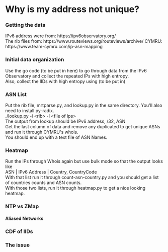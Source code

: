 <h1>Why is my address not unique?</h1>

<h3>Getting the data</h3>
<p>
  IPv6 address were from: https://ipv6observatory.org/ <br>
  The rib files from: https://www.routeviews.org/routeviews/archive/
  CYMRU: https://www.team-cymru.com/ip-asn-mapping
</p>

<h3>Initial data organization</h3>
<p>
  Use the go code (to be put in here) to go through data from the IPv6 Observatory and collect the repeated IPs with high entropy. <br>
  Also, collect the IIDs with high entropy using (to be put in)
</p>

<h3>ASN List</h3>
<p>
  Put the rib file, mrtparse.py, and lookup.py in the same directory. You'll also need to install py-radix.<br>
  ./lookup.py -i &lt;rib&gt; -l &lt;file of ips&gt; <br>
  The output from lookup should be IPv6 address, /32, ASN <br>
  Get the last column of data and remove any duplicated to get unique ASNs and run it through CYMRU's whois. <br>
  You should end up with a text file of ASN Names.
</p>

<h3>Heatmap</h3>
<p>
  Run the IPs through Whois again but use bulk mode so that the output looks like<br>
  ASN | IPv6 Address | Country, CountryCode <br>
  With that list run it through count-asn-country.py and you should get a list of countries counts and ASN counts. <br>
  With those two lists, run it through heatmap.py to get a nice looking heatmap.
</p>

<h3>NTP vs ZMap</h3>
<p>
  
</p>
<h4>Aliased Networks</h4>
<p>
  
</p>

<h3>CDF of IIDs</h3>
<p>
  
</p>

<h3>The issue</h3>
<p>
  
</p>
